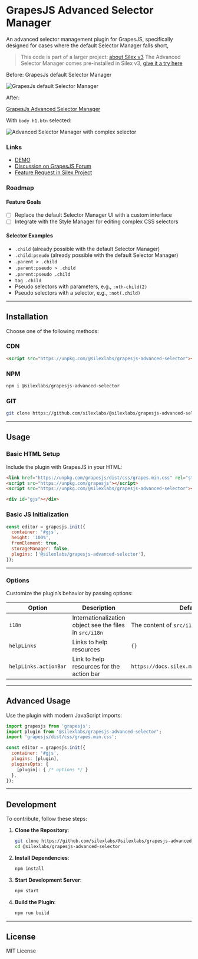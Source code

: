 # GrapesJS Advanced Selector Manager

An advanced selector management plugin for GrapesJS, specifically designed for cases where the default Selector Manager falls short, 

> This code is part of a larger project: [about Silex v3](https://www.silexlabs.org/silex-v3-kickoff/)
> The Advanced Selector Manager comes pre-installed in Silex v3, [give it a try here](https://v3.silex.me/)

Before: GrapesJs default Selector Manager

![GrapesJs default Selector Manager](https://github.com/user-attachments/assets/dcd85a63-78f4-4bb9-bde3-06009b02ae68)

After:

[GrapesJs Advanced Selector Manager](https://github.com/user-attachments/assets/14417ce8-004c-4657-a5a0-26d1969d06be)

With `body h1.btn` selected:

![Advanced Selector Manager with complex selector](https://github.com/user-attachments/assets/8628cdf5-d19e-4838-9584-b94a20b12434)



### Links

- [DEMO](https://codepen.io/lexoyo/full/EaxZrmz)
- [Discussion on GrapesJS Forum](https://github.com/GrapesJS/grapesjs/discussions/5262)
- [Feature Request in Silex Project](https://github.com/silexlabs/Silex/issues/1496)

### Roadmap

#### Feature Goals

- [ ] Replace the default Selector Manager UI with a custom interface
- [ ] Integrate with the Style Manager for editing complex CSS selectors

#### Selector Examples

- `.child` (already possible with the default Selector Manager)
- `.child:pseudo` (already possible with the default Selector Manager)
- `.parent > .child`
- `.parent:pseudo > .child`
- `.parent:pseudo .child`
- `tag .child`
- Pseudo selectors with parameters, e.g., `:nth-child(2)`
- Pseudo selectors with a selector, e.g., `:not(.child)`

---

## Installation

Choose one of the following methods:

### CDN
```html
<script src="https://unpkg.com/@silexlabs/grapesjs-advanced-selector"></script>
```

### NPM
```bash
npm i @silexlabs/grapesjs-advanced-selector
```

### GIT
```bash
git clone https://github.com/silexlabs/@silexlabs/grapesjs-advanced-selector.git
```

---

## Usage

### Basic HTML Setup
Include the plugin with GrapesJS in your HTML:

```html
<link href="https://unpkg.com/grapesjs/dist/css/grapes.min.css" rel="stylesheet">
<script src="https://unpkg.com/grapesjs"></script>
<script src="https://unpkg.com/@silexlabs/grapesjs-advanced-selector"></script>

<div id="gjs"></div>
```

### Basic JS Initialization
```js
const editor = grapesjs.init({
  container: '#gjs',
  height: '100%',
  fromElement: true,
  storageManager: false,
  plugins: ['@silexlabs/grapesjs-advanced-selector'],
});
```

---

### Options

Customize the plugin’s behavior by passing options:

| Option      | Description                            | Default          |
|-------------|----------------------------------------|------------------|
| `i18n`      | Internationalization object see the files in `src/i18n` | The content of `src/i18n/en.ts` |
| `helpLinks` | Links to help resources                | `{}`             |
| `helpLinks.actionBar` | Link to help resources for the action bar | `https://docs.silex.me/en/user/selectors` |

---

## Advanced Usage

Use the plugin with modern JavaScript imports:

```js
import grapesjs from 'grapesjs';
import plugin from '@silexlabs/grapesjs-advanced-selector';
import 'grapesjs/dist/css/grapes.min.css';

const editor = grapesjs.init({
  container: '#gjs',
  plugins: [plugin],
  pluginsOpts: {
    [plugin]: { /* options */ }
  },
});
```

---

## Development

To contribute, follow these steps:

1. **Clone the Repository**:
   ```bash
   git clone https://github.com/silexlabs/@silexlabs/grapesjs-advanced-selector.git
   cd @silexlabs/grapesjs-advanced-selector
   ```

2. **Install Dependencies**:
   ```bash
   npm install
   ```

3. **Start Development Server**:
   ```bash
   npm start
   ```

4. **Build the Plugin**:
   ```bash
   npm run build
   ```

---

## License

MIT License
